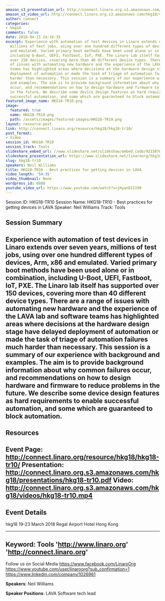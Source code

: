 ```yaml
---
amazon_s3_presentation_url: http://connect.linaro.org.s3.amazonaws.com/hkg18/presentations/hkg18-tr10.pdf
amazon_s3_video_url: http://connect.linaro.org.s3.amazonaws.com/hkg18/videos/hkg18-tr10.mp4
author: connect
categories:
- hkg18
comments: false
date: 2018-04-11 14:16:35
excerpt: Experience with automation of test devices in Linaro extends over seven years,
  millions of test jobs, using over one hundred different types of devices, Arm, x86
  and emulated. Varied primary boot methods have been used alone or in combination,
  including U-Boot, UEFI, Fastboot, IoT, PXE. The Linaro lab itself has supported
  over 150 devices, covering more than 40 different device types. There are a range
  of issues with automating new hardware and the experience of the LAVA lab and software
  teams has highlighted areas where decisions at the hardware design stage have delayed
  deployment of automation or made the task of triage of automation failures much
  harder than necessary. This session is a summary of our experience with background
  and examples. The aim is to provide background information about why common failures
  occur, and recommendations on how to design hardware and firmware to reduce problems
  in the future. We describe some device design features as hard requirements to enable
  successful automation, and some which are guaranteed to block automation.
featured_image_name: HKG18-TR10.png
image:
  featured: true
  name: HKG18-TR10.png
  path: /assets/images/featured-images/HKG18-TR10.png
layout: resource-post
link: http://connect.linaro.org/resource/hkg18/hkg18-tr10/
post_format:
- Video
session_id: HKG18-TR10
session_track: Tools
slideshare_embed_url: //www.slideshare.net/slideshow/embed_code/92158763
slideshare_presentation_url: https://www.slideshare.net/linaroorg/hkg18tr10-best-practices-for-getting-devices-in-lava
slug: hkg18-tr10
speakers: Neil Williams
title: HKG18-TR10 - Best practices for getting devices in LAVA
video_length: '54:35'
video_thumbnail: None
wordpress_id: 8888
youtube_video_url: https://www.youtube.com/watch?v=jHyanD1II90
---
```


Session ID: HKG18-TR10
Session Name: HKG18-TR10 - Best practices for getting devices in LAVA
Speaker: Neil Williams
Track: Tools


## Session Summary
Experience with automation of test devices in Linaro extends over seven years, millions of test jobs, using over one hundred different types of devices, Arm, x86 and emulated. Varied primary boot methods have been used alone or in combination, including U-Boot, UEFI, Fastboot, IoT, PXE. The Linaro lab itself has supported over 150 devices, covering more than 40 different device types. There are a range of issues with automating new hardware and the experience of the LAVA lab and software teams has highlighted areas where decisions at the hardware design stage have delayed deployment of automation or made the task of triage of automation failures much harder than necessary. This session is a summary of our experience with background and examples. The aim is to provide background information about why common failures occur, and recommendations on how to design hardware and firmware to reduce problems in the future. We describe some device design features as hard requirements to enable successful automation, and some which are guaranteed to block automation.
---------------------------------------------------
## Resources
Event Page: http://connect.linaro.org/resource/hkg18/hkg18-tr10/
Presentation: http://connect.linaro.org.s3.amazonaws.com/hkg18/presentations/hkg18-tr10.pdf
Video: http://connect.linaro.org.s3.amazonaws.com/hkg18/videos/hkg18-tr10.mp4
 ---------------------------------------------------
## Event Details
hkg18
19-23 March 2018 
Regal Airport Hotel Hong Kong

---------------------------------------------------
Keyword: Tools
'http://www.linaro.org'
'http://connect.linaro.org'
---------------------------------------------------
Follow us on Social Media
https://www.facebook.com/LinaroOrg
https://www.youtube.com/user/linaroorg?sub_confirmation=1
https://www.linkedin.com/company/1026961

**Speakers**: Neil Williams

**Speaker Positions**: LAVA Software tech lead